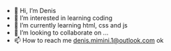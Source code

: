- 👋 Hi, I’m Denis 
- 👀 I’m interested in learning coding
- 🌱 I’m currently learning html, css and js
- 💞️ I’m looking to collaborate on ...
- 📫 How to reach me denis.mimini.1@outlook.com ok

<!---
besmarteralb/besmarteralb is a ✨ special ✨ repository because its `README.md` (this file) appears on your GitHub profile.
You can click the Preview link to take a look at your changes.
--->
